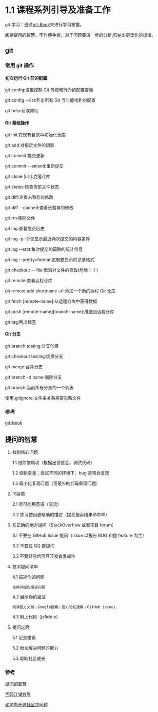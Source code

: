 # 1.1 课程系列引导及准备工作

git 学习：通过[git-Book](https://git-scm.com/book/zh/v2)来进行学习掌握。

阅读提问的智慧，不作伸手党，对于问题要进一步的分析,归纳出更泛化的规律。

## git

### 常用 git 操作

#### 初次运行 Git 前的配置

git config:设置控制 Git 外观和行为的配置变量

git config --list:列出所有 Git 当时能找到的配置

git help:获取帮助

#### Git 基础操作

git init:在现有目录中初始化仓库

git add:对指定文件的跟踪

git commit:提交更新

git commit --amend:重新提交

git clone [url]:克隆仓库

git status:检查当前文件状态

git diff:查看未暂存的修改

git diff --cached:查看已暂存的修改

git rm:移除文件

git log:查看提交历史

git log -p -2:仅显示最近两次提交的内容差异

git log --stat:每次提交的简略的统计信息

git log --pretty=format:定制要显示的记录格式

git checkout -- file:撤消对文件的修改(危险！！)

git remote:查看远程仓库

git remote add shortname url:添加一个新的远程 Git 仓库

git fetch [remote-name]:从远程仓库中获得数据

git push [remote-name][branch-name]:推送到远程仓库

git tag:列出标签

#### Git 分支

git branch testing:分支创建

git checkout testing:切换分支

git merge:合并分支

git branch -d name:删除分支

git branch:当前所有分支的一个列表

使用.gitignore 文件来关系需要忽略文件

### 参考

[git-book](https://git-scm.com/book/zh/v2)

## 提问的智慧

1.  找到核心问题

    1.1 跟踪依赖项（根据出错信息，调试代码）

    1.2 控制变量：尝试不同的环境下，bug 是否会复现

    1.3 最小化复现问题（用最少的代码重现问题）

2.  问谷歌

    2.1 尽可能用英语（交流）

    2.2 练习使用更精确的描述（提高搜索结果命中率）

3.  在正确的地方提问（StackOverflow 或者项目 forum）

    3.1 不要在 GitHub issue 提问（issue 以报告 BUG 和提 feature 为主）

    3.2 不要在 QQ 群提问

    3.3 不要轻易给项目开发者发邮件

4.  技术提问清单

    4.1 描述你的问题

        准确详细的描述问题

    4.2 展示你的尝试

        阅读官方文档；Google搜索；官方论坛搜索；GitHub issues.


    4.3 附上代码（jsfiddle）

5.  提问之后

    5.1 记录错误

    5.2 增长解决问题的能力

    5.3 帮助社区成长

### 参考

[提问的智慧](https://github.com/ryanhanwu/How-To-Ask-Questions-The-Smart-Way/blob/master/README-zh_CN.md)

[代码江湖救急](http://zhangwenli.com/blog/2016/02/19/ask-for-technical-help/)

[如何向开源社区提问题](https://github.com/seajs/seajs/issues/545)
